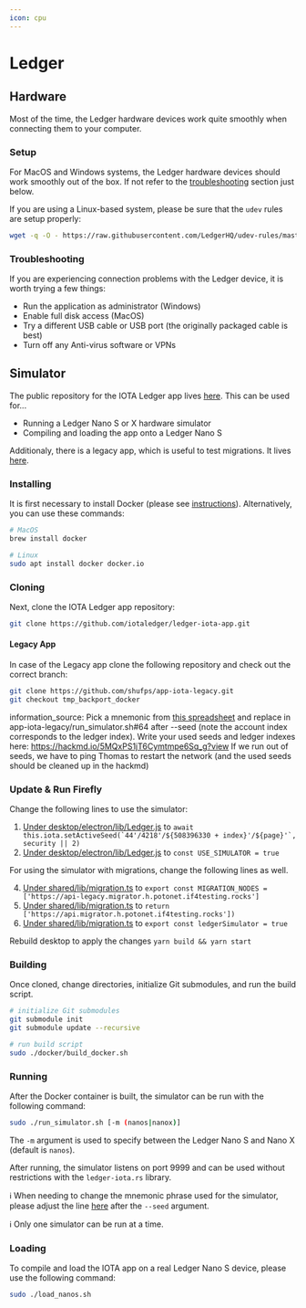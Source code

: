 ```yaml
---
icon: cpu
---
```


# Ledger

## Hardware

Most of the time, the Ledger hardware devices work quite smoothly when connecting them to your computer.

### Setup

For MacOS and Windows systems, the Ledger hardware devices should work smoothly out of the box. If not refer to the [troubleshooting](#troubleshooting) section just below.

If you are using a Linux-based system, please be sure that the `udev` rules are setup properly:

```bash
wget -q -O - https://raw.githubusercontent.com/LedgerHQ/udev-rules/master/add_udev_rules.sh | sudo bash
```

### Troubleshooting

If you are experiencing connection problems with the Ledger device, it is worth trying a few things:

- Run the application as administrator (Windows)
- Enable full disk access (MacOS)
- Try a different USB cable or USB port (the originally packaged cable is best)
- Turn off any Anti-virus software or VPNs

## Simulator

The public repository for the IOTA Ledger app lives [here](https://github.com/iotaledger/ledger-iota-app). This can be used for...

- Running a Ledger Nano S or X hardware simulator
- Compiling and loading the app onto a Ledger Nano S

Additionaly, there is a legacy app, which is useful to test migrations. It lives [here](https://github.com/shufps/app-iota-legacy/tree/tmp_backport_docker).

### Installing

It is first necessary to install Docker (please see [instructions](https://docs.docker.com/get-docker/)). Alternatively, you can use these commands:

```bash
# MacOS
brew install docker

# Linux
sudo apt install docker docker.io
```

### Cloning

Next, clone the IOTA Ledger app repository:

```bash
git clone https://github.com/iotaledger/ledger-iota-app.git
```

#### Legacy App

In case of the Legacy app clone the following repository and check out the correct branch:

``` bash
git clone https://github.com/shufps/app-iota-legacy.git
git checkout tmp_backport_docker
```

information_source: Pick a mnemonic from [this spreadsheet](https://docs.google.com/spreadsheets/d/1Z4DoHByYa1b5IoFH-qJz647bie6jA_ZJ3MAI9KHS-WU/edit#gid=701925826) and replace in app-iota-legacy/run_simulator.sh#64 after --seed (note the account index corresponds to the ledger index).
Write your used seeds and ledger indexes here: https://hackmd.io/5MQxPS1jT6Cymtmpe6Sq_g?view
If we run out of seeds, we have to ping Thomas to restart the network (and the used seeds should be cleaned up in the hackmd)

### Update & Run Firefly

Change the following lines to use the simulator:

1) [Under desktop/electron/lib/Ledger.js](https://github.com/iotaledger/firefly/blob/2b2f9db7a4ce6d713a8aa9ed40b719422f4ac722/packages/desktop/electron/lib/Ledger.js#L97) to ```await this.iota.setActiveSeed(`44'/4218'/${508396330 + index}'/${page}'`, security || 2)```
2) [Under desktop/electron/lib/Ledger.js](https://github.com/iotaledger/firefly/blob/2b2f9db7a4ce6d713a8aa9ed40b719422f4ac722/packages/desktop/electron/lib/Ledger.js#L5) to `const USE_SIMULATOR = true`

For using the simulator with migrations, change the following lines as well.

4) [Under shared/lib/migration.ts](https://github.com/iotaledger/firefly/blob/2b2f9db7a4ce6d713a8aa9ed40b719422f4ac722/packages/shared/lib/migration.ts#L35) to `export const MIGRATION_NODES = ['https://api-legacy.migrator.h.potonet.if4testing.rocks']`
5) [Under shared/lib/migration.ts](https://github.com/iotaledger/firefly/blob/2b2f9db7a4ce6d713a8aa9ed40b719422f4ac722/packages/shared/lib/network.ts#L89) to `return ['https://api.migrator.h.potonet.if4testing.rocks'])`
6) [Under shared/lib/migration.ts](https://github.com/iotaledger/firefly/blob/2b2f9db7a4ce6d713a8aa9ed40b719422f4ac722/packages/shared/lib/ledger.ts#L25) to `export const ledgerSimulator = true`

Rebuild desktop to apply the changes `yarn build && yarn start`

### Building

Once cloned, change directories, initialize Git submodules, and run the build script.

```bash
# initialize Git submodules
git submodule init
git submodule update --recursive

# run build script
sudo ./docker/build_docker.sh
```

### Running

After the Docker container is built, the simulator can be run with the following command:

```bash
sudo ./run_simulator.sh [-m (nanos|nanox)]
```

The `-m` argument is used to specify between the Ledger Nano S and Nano X (default is `nanos`).

After running, the simulator listens on port 9999 and can be used without restrictions with the `ledger-iota.rs` library.

:information_source: When needing to change the mnemonic phrase used for the simulator, please adjust the line [here](https://github.com/iotaledger/ledger-iota-app/blob/develop/docker/run_simulator.sh#L64) after the `--seed` argument.

:information_source: Only one simulator can be run at a time.

### Loading

To compile and load the IOTA app on a real Ledger Nano S device, please use the following command:

```bash
sudo ./load_nanos.sh
```
